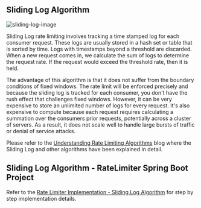 ## Sliding Log Algorithm

![sliding-log-image](https://miro.medium.com/max/1400/1*Vbu8IGdjfW2GYfZiTubhLw.png "SLIDING LOG PICTORIAL REPRESENTATION")

Sliding Log rate limiting involves tracking a time stamped log for each consumer request. These logs are usually stored in a hash set or table that is sorted by time. Logs with timestamps beyond a threshold are discarded. When a new request comes in, we calculate the sum of logs to determine the request rate. If the request would exceed the threshold rate, then it is held.

The advantage of this algorithm is that it does not suffer from the boundary conditions of fixed windows. The rate limit will be enforced precisely and because the sliding log is tracked for each consumer, you don't have the rush effect that challenges fixed windows. However, it can be very expensive to store an unlimited number of logs for every request. It's also expensive to compute because each request requires calculating a summation over the consumers prior requests, potentially across a cluster of servers. As a result, it does not scale well to handle large bursts of traffic or denial of service attacks.

Please refer to the [Understanding Rate Limiting Algorithms](https://bhargav-journal.blogspot.com/2020/12/understanding-rate-limiting-algorithms.html) blog where the Sliding Log and other algorithms have been explained in detail.

## Sliding Log Algorithm - RateLimiter Spring Boot Project

Refer to the [Rate Limiter Implementation - Sliding Log Algorithm](https://bhargav-journal.blogspot.com/2021/01/rate-limiter-sliding-log.html) for step by step implementation details.
